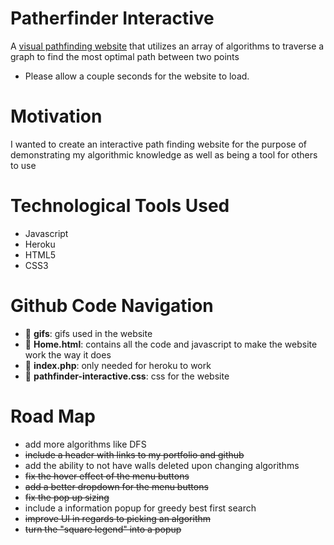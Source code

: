 # Patherfinder Interactive

A [visual pathfinding website](https://pathfinder-interactive.herokuapp.com/) that utilizes an array of algorithms to traverse a graph to find the most optimal path between two points
- Please allow a couple seconds for the website to load.

# Motivation

I wanted to create an interactive path finding website for the purpose of demonstrating my algorithmic knowledge as well as being a tool for others to use

# Technological Tools Used

- Javascript
- Heroku
- HTML5
- CSS3

# Github Code Navigation

- :file_folder: **gifs**: gifs used in the website
- :page_facing_up: **Home.html**: contains all the code and javascript to make the website work the way it does
- :page_facing_up: **index.php**: only needed for heroku to work
- :page_facing_up: **pathfinder-interactive.css**: css for the website

# Road Map

- add more algorithms like DFS
- ~~include a header with links to my portfolio and github~~
- add the ability to not have walls deleted upon changing algorithms
- ~~fix the hover effect of the menu buttons~~
- ~~add a better dropdown for the menu buttons~~
- ~~fix the pop up sizing~~
- include a information popup for greedy best first search
- ~~improve UI in regards to picking an algorithm~~
- ~~turn the "square legend" into a popup~~